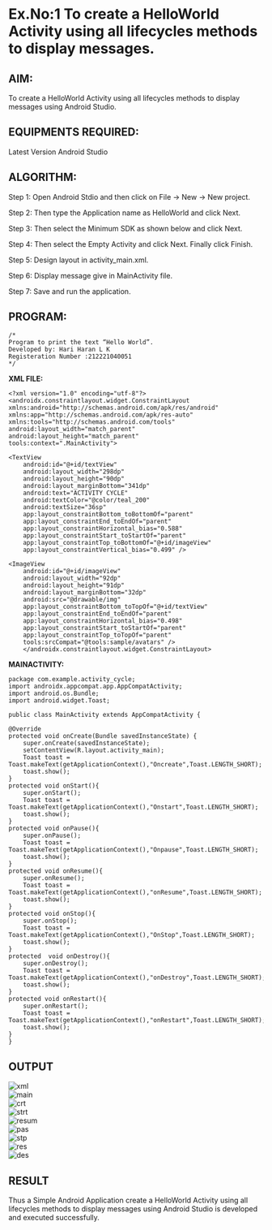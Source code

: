 # Ex.No:1 To create a HelloWorld Activity using all lifecycles methods to display messages.


## AIM:

To create a HelloWorld Activity using all lifecycles methods to display messages using Android Studio.

## EQUIPMENTS REQUIRED:

Latest Version Android Studio

## ALGORITHM:

Step 1: Open Android Stdio and then click on File -> New -> New project.

Step 2: Then type the Application name as HelloWorld and click Next. 

Step 3: Then select the Minimum SDK as shown below and click Next.

Step 4: Then select the Empty Activity and click Next. Finally click Finish.

Step 5: Design layout in activity_main.xml.

Step 6: Display message give in MainActivity file.

Step 7: Save and run the application.

## PROGRAM:
```
/*
Program to print the text “Hello World”.
Developed by: Hari Haran L K
Registeration Number :212221040051
*/
```
**XML FILE:**
    
    
    <?xml version="1.0" encoding="utf-8"?>
    <androidx.constraintlayout.widget.ConstraintLayout xmlns:android="http://schemas.android.com/apk/res/android"
    xmlns:app="http://schemas.android.com/apk/res-auto"
    xmlns:tools="http://schemas.android.com/tools"
    android:layout_width="match_parent"
    android:layout_height="match_parent"
    tools:context=".MainActivity">

    <TextView
        android:id="@+id/textView"
        android:layout_width="298dp"
        android:layout_height="90dp"
        android:layout_marginBottom="341dp"
        android:text="ACTIVITY CYCLE"
        android:textColor="@color/teal_200"
        android:textSize="36sp"
        app:layout_constraintBottom_toBottomOf="parent"
        app:layout_constraintEnd_toEndOf="parent"
        app:layout_constraintHorizontal_bias="0.588"
        app:layout_constraintStart_toStartOf="parent"
        app:layout_constraintTop_toBottomOf="@+id/imageView"
        app:layout_constraintVertical_bias="0.499" />

    <ImageView
        android:id="@+id/imageView"
        android:layout_width="92dp"
        android:layout_height="91dp"
        android:layout_marginBottom="32dp"
        android:src="@drawable/img"
        app:layout_constraintBottom_toTopOf="@+id/textView"
        app:layout_constraintEnd_toEndOf="parent"
        app:layout_constraintHorizontal_bias="0.498"
        app:layout_constraintStart_toStartOf="parent"
        app:layout_constraintTop_toTopOf="parent"
        tools:srcCompat="@tools:sample/avatars" />
        </androidx.constraintlayout.widget.ConstraintLayout>
        
**MAINACTIVITY:**
    
    package com.example.activity_cycle;
    import androidx.appcompat.app.AppCompatActivity;
    import android.os.Bundle;
    import android.widget.Toast;

    public class MainActivity extends AppCompatActivity {

    @Override
    protected void onCreate(Bundle savedInstanceState) {
        super.onCreate(savedInstanceState);
        setContentView(R.layout.activity_main);
        Toast toast = Toast.makeText(getApplicationContext(),"Oncreate",Toast.LENGTH_SHORT);
        toast.show();
    }
    protected void onStart(){
        super.onStart();
        Toast toast = Toast.makeText(getApplicationContext(),"Onstart",Toast.LENGTH_SHORT);
        toast.show();
    }
    protected void onPause(){
        super.onPause();
        Toast toast = Toast.makeText(getApplicationContext(),"Onpause",Toast.LENGTH_SHORT);
        toast.show();
    }
    protected void onResume(){
        super.onResume();
        Toast toast = Toast.makeText(getApplicationContext(),"onResume",Toast.LENGTH_SHORT);
        toast.show();
    }
    protected void onStop(){
        super.onStop();
        Toast toast = Toast.makeText(getApplicationContext(),"OnStop",Toast.LENGTH_SHORT);
        toast.show();
    }
    protected  void onDestroy(){
        super.onDestroy();
        Toast toast = Toast.makeText(getApplicationContext(),"onDestroy",Toast.LENGTH_SHORT);
        toast.show();
    }
    protected void onRestart(){
        super.onRestart();
        Toast toast = Toast.makeText(getApplicationContext(),"onRestart",Toast.LENGTH_SHORT);
        toast.show();
    }
    }


## OUTPUT
   ![xml](https://github.com/HariHaranLK/Mobile-Application-Development/assets/132996089/d37d40f6-b9dd-4c0d-bc32-690242712987) <br>
   ![main](https://github.com/HariHaranLK/Mobile-Application-Development/assets/132996089/a4802684-e891-4287-99c3-939091c6a110) <br>
   ![crt](https://github.com/HariHaranLK/Mobile-Application-Development/assets/132996089/957f7f16-76d1-4031-800c-f8cafc7bf535) <br>
   ![strt](https://github.com/HariHaranLK/Mobile-Application-Development/assets/132996089/bf7c94c7-3701-4764-a27f-b1cad735a61d) <br>
   ![resum](https://github.com/HariHaranLK/Mobile-Application-Development/assets/132996089/600622b9-d723-45e9-9d3c-5930a77e9ef3) <br>
   ![pas](https://github.com/HariHaranLK/Mobile-Application-Development/assets/132996089/2a232c12-304e-4193-b970-44e7358cf81c) <br>
   ![stp](https://github.com/HariHaranLK/Mobile-Application-Development/assets/132996089/643cd6d5-b876-457d-a171-563b0acb154a) <br>
   ![res](https://github.com/HariHaranLK/Mobile-Application-Development/assets/132996089/4324cefd-da3f-4568-9c53-f7318a72a9a9) <br>
   ![des](https://github.com/HariHaranLK/Mobile-Application-Development/assets/132996089/1cc32493-8bdf-42c9-9a66-8d09b4015427) <br>


## RESULT
Thus a Simple Android Application create a HelloWorld Activity using all lifecycles methods to display messages using Android Studio is developed and executed successfully.
